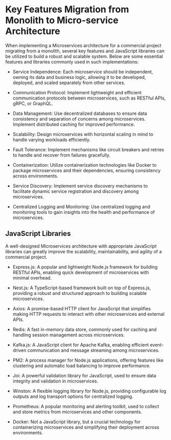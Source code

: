 # Key Features Migration from Monolith to Micro-service Architecture

When implementing a Microservices architecture for a commercial project migrating from a monolith, several key features and JavaScript libraries can be utilized to build a robust and scalable system. Below are some essential features and libraries commonly used in such implementations:

- Service Independence: Each microservice should be independent, owning its data and business logic, allowing it to be developed, deployed, and scaled separately from other services.

- Communication Protocol: Implement lightweight and efficient communication protocols between microservices, such as RESTful APIs, gRPC, or GraphQL.

- Data Management: Use decentralized databases to ensure data consistency and separation of concerns among microservices. Implement distributed caching for improved performance.

- Scalability: Design microservices with horizontal scaling in mind to handle varying workloads efficiently.

- Fault Tolerance: Implement mechanisms like circuit breakers and retries to handle and recover from failures gracefully.

- Containerization: Utilize containerization technologies like Docker to package microservices and their dependencies, ensuring consistency across environments.

- Service Discovery: Implement service discovery mechanisms to facilitate dynamic service registration and discovery among microservices.

- Centralized Logging and Monitoring: Use centralized logging and monitoring tools to gain insights into the health and performance of microservices.

## JavaScript Libraries

 A well-designed Microservices architecture with appropriate JavaScript libraries can greatly improve the scalability, maintainability, and agility of a commercial project.

 
- Express.js: A popular and lightweight Node.js framework for building RESTful APIs, enabling quick development of microservices with minimal overhead.

- Nest.js: A TypeScript-based framework built on top of Express.js, providing a robust and structured approach to building scalable microservices.

- Axios: A promise-based HTTP client for JavaScript that simplifies making HTTP requests to interact with other microservices and external APIs.

- Redis: A fast in-memory data store, commonly used for caching and handling session management across microservices.

- Kafka.js: A JavaScript client for Apache Kafka, enabling efficient event-driven communication and message streaming among microservices.

- PM2: A process manager for Node.js applications, offering features like clustering and automatic load balancing to improve performance.

- Joi: A powerful validation library for JavaScript, used to ensure data integrity and validation in microservices.

- Winston: A flexible logging library for Node.js, providing configurable log outputs and log transport options for centralized logging.

- Prometheus: A popular monitoring and alerting toolkit, used to collect and store metrics from microservices and other components.

- Docker: Not a JavaScript library, but a crucial technology for containerizing microservices and simplifying their deployment across environments.
